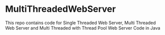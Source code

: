 # MultiThreadedWebServer
 This repo contains code for Single Threaded Web Server, Multi Threaded Web Server and Multi Threaded with Thread Pool Web Server Code in Java
